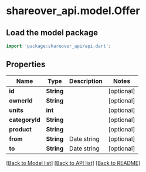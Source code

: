 # shareover_api.model.Offer

## Load the model package
```dart
import 'package:shareover_api/api.dart';
```

## Properties
Name | Type | Description | Notes
------------ | ------------- | ------------- | -------------
**id** | **String** |  | [optional] 
**ownerId** | **String** |  | [optional] 
**units** | **int** |  | [optional] 
**categoryId** | **String** |  | [optional] 
**product** | **String** |  | [optional] 
**from** | **String** | Date string | [optional] 
**to** | **String** | Date string | [optional] 

[[Back to Model list]](../README.md#documentation-for-models) [[Back to API list]](../README.md#documentation-for-api-endpoints) [[Back to README]](../README.md)


